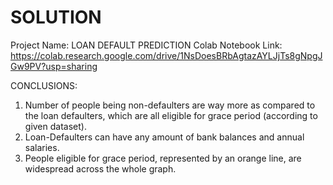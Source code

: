 # SOLUTION

Project Name: LOAN DEFAULT PREDICTION
Colab Notebook Link: https://colab.research.google.com/drive/1NsDoesBRbAgtazAYLJjTs8gNpgJGw9PV?usp=sharing

CONCLUSIONS:
1. Number of people being non-defaulters are way more as compared to the loan defaulters, which are all eligible for grace period (according to given dataset).
2. Loan-Defaulters can have any amount of bank balances and annual salaries.
3. People eligible for grace period, represented by an orange line, are widespread across the whole graph.
